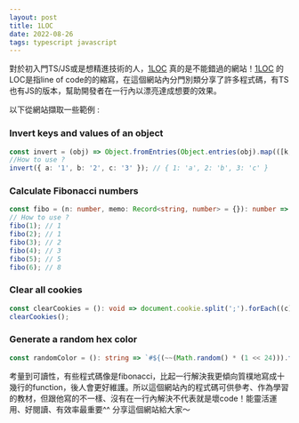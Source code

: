 ```yaml
---
layout: post
title: 1LOC
date: 2022-08-26
tags: typescript javascript 
---
```

對於初入門TS/JS或是想精進技術的人，[1LOC](https://1loc.dev/) 真的是不能錯過的網站！[1LOC](https://1loc.dev/) 的LOC是指line of code的的縮寫，在這個網站內分門別類分享了許多程式碼，有TS也有JS的版本，幫助開發者在一行內以漂亮達成想要的效果。<br />

以下從網站擷取一些範例 :
### Invert keys and values of an object
```typescript
const invert = (obj) => Object.fromEntries(Object.entries(obj).map(([k, v]) => [v, k]));
//How to use ?
invert({ a: '1', b: '2', c: '3' }); // { 1: 'a', 2: 'b', 3: 'c' }
```

### Calculate Fibonacci numbers
``` typescript
const fibo = (n: number, memo: Record<string, number> = {}): number => memo[n] || (n <= 2 ? 1 : (memo[n] = fibo(n - 1, memo) + fibo(n - 2, memo)));
// How to use ?
fibo(1); // 1
fibo(2); // 1
fibo(3); // 2
fibo(4); // 3
fibo(5); // 5
fibo(6); // 8
```

### Clear all cookies
``` typescript
const clearCookies = (): void => document.cookie.split(';').forEach((c) => (document.cookie = c.replace(/^ +/, '').replace(/=.*/, `=;expires=${new Date().toUTCString()};path=/`)));
clearCookies();
```

### Generate a random hex color
``` typescript
const randomColor = (): string => `#${(~~(Math.random() * (1 << 24))).toString(16)}`;
```

考量到可讀性，有些程式碼像是fibonacci，比起一行解決我更傾向質樸地寫成十幾行的function，後人會更好維護。所以這個網站內的程式碼可供參考、作為學習的教材，但跟他寫的不一樣、沒有在一行內解決不代表就是壞code！能靈活運用、好閱讀、有效率最重要^^ 分享這個網站給大家～
